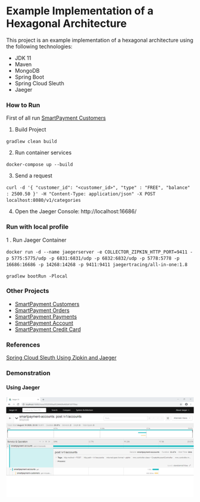 # Example Implementation of a Hexagonal Architecture

This project is an example implementation of a hexagonal architecture using the following technologies:

- JDK 11
- Maven
- MongoDB
- Spring Boot
- Spring Cloud Sleuth
- Jaeger

### How to Run

First of all run [SmartPayment Customers](https://github.com/gabrielsmartins/smartpayment-customers)

1. Build Project

`
gradlew clean build
`

2. Run container services

`
docker-compose up --build
`

3. Send a request 

`
curl -d '{ "customer_id": "<customer_id>", "type" : "FREE", "balance" : 2500.50 }' -H "Content-Type: application/json" -X POST localhost:8080/v1/categories
`

4. Open the Jaeger Console: http://localhost:16686/


### Run with local profile

1 . Run Jaeger Container

`
docker run -d --name jaegerserver -e COLLECTOR_ZIPKIN_HTTP_PORT=9411 -p 5775:5775/udp -p 6831:6831/udp -p 6832:6832/udp -p 5778:5778 -p 16686:16686 -p 14268:14268 -p 9411:9411 jaegertracing/all-in-one:1.8
`

`
gradlew bootRun -Plocal
`

### Other Projects

* [SmartPayment Customers](https://github.com/gabrielsmartins/smartpayment-customers)
* [SmartPayment Orders](https://github.com/gabrielsmartins/smartpayment-orders)
* [SmartPayment Payments](https://github.com/gabrielsmartins/smartpayment-payments)
* [SmartPayment Account](https://github.com/gabrielsmartins/smartpayment-account)
* [SmartPayment Credit Card](https://github.com/gabrielsmartins/smartpayment-credit-card)

### References

[Spring Cloud Sleuth Using Zipkin and Jaeger](https://github.com/anoophp777/spring-webflux-jaegar-log4j2)

### Demonstration

#### Using Jaeger
![Example Jaeger](assets/jaeger.png)
